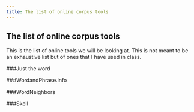 ```yaml
---
title: The list of online corpus tools
---
```

## The list of online corpus tools
This is the list of online tools we will be looking at. 
This is not meant to be an exhaustive list but of ones that I have used in class.

###Just the word

###WordandPhrase.info

###WordNeighbors

###Skell
